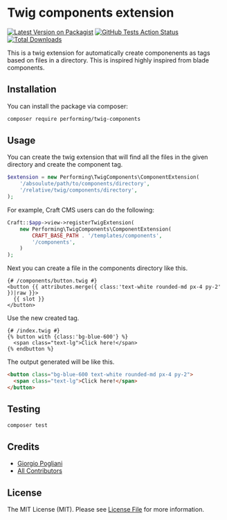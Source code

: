 # Twig components extension

[![Latest Version on Packagist](https://img.shields.io/packagist/v/digital/twig-components.svg?style=flat-square)](https://packagist.org/packages/digital/twig-components)
[![GitHub Tests Action Status](https://img.shields.io/github/workflow/status/digital/twig-components/run-tests?label=tests)](https://github.com/digital/twig-components/actions?query=workflow%3Arun-tests+branch%3Amaster)
[![Total Downloads](https://img.shields.io/packagist/dt/digital/twig-components.svg?style=flat-square)](https://packagist.org/packages/digital/twig-components)

This is a twig extension for automatically create componenents as tags based on files in a directory. This is inspired 
highly inspired from blade components.  

## Installation

You can install the package via composer:

```bash
composer require performing/twig-components
```

## Usage

You can create the twig extension that will find all the files in the given directory and create the component tag.
```php
$extension = new Performing\TwigComponents\ComponentExtension(
    '/absoulute/path/to/components/directory',
    '/relative/twig/components/directory',
);
```

For example, Craft CMS users can do the following:
```php
Craft::$app->view->registerTwigExtension(
    new Performing\TwigComponents\ComponentExtension(
        CRAFT_BASE_PATH . '/templates/components',
        '/components',
    )
);
```

Next you can create a file in the components directory like this.
```twig
{# /components/button.twig #}
<button {{ attributes.merge({ class:'text-white rounded-md px-4 py-2' })|raw }}>
  {{ slot }}
</button>
```

Use the new created tag.
```twig
{# /index.twig #}
{% button with {class:'bg-blue-600'} %}
  <span class="text-lg">Click here!</span>
{% endbutton %}
```

The output generated will be like this.
```html
<button class="bg-blue-600 text-white rounded-md px-4 py-2">
  <span class="text-lg">Click here!</span>
</button>
```

## Testing

``` bash
composer test
```

## Credits

- [Giorgio Pogliani](https://github.com/giorgiopogliani)
- [All Contributors](../../contributors)

## License

The MIT License (MIT). Please see [License File](LICENSE.md) for more information.
